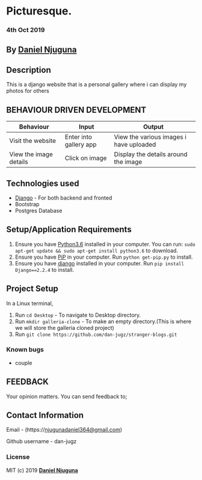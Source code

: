# Picturesque.

### 4th Oct 2019

## By **[Daniel Njuguna](https://github.com/dan-jugz)**

## Description

This is a django website that is a personal gallery where i can display my photos for others

## BEHAVIOUR DRIVEN DEVELOPMENT
Behaviour                       |Input                                     | Output                                     |
--------------------------------|------------------------------------------|--------------------------------------------|
Visit the website|Enter into gallery app|View the various images i have uploaded
View the image details|Click on image|Display the details around the image
 

## Technologies used
* [Django](http://django.pocoo.org/) - For both backend and fronted
* Bootstrap
* Postgres Database

## Setup/Application Requirements
1. Ensure you have [Python3.6](www://https://python.org) installed in your computer. You can run:
`sudo apt-get update && sudo apt-get install python3.6` to download.
2. Ensure you have [PiP](https://pypi.org/) in your computer. Run `python get-pip.py` to install.
3. Ensure you have [django]() installed in your computer. Run `pip install Django==2.2.4` to install.


## Project Setup
In a Linux terminal,
1. Run `cd Desktop` - To navigate to Desktop directory.
2. Run `mkdir galleria-clone` - To make an empty directory.(This is where we will store the galleria cloned project)
3. Run `git clone https://github.com/dan-jugz/stranger-blogs.git`


### Known bugs
* couple


## FEEDBACK
Your opinion matters. 
You can send feedback to;

## Contact Information
Email - (https://njugunadaniel364@gmail.com)

Github username - dan-jugz

### License

MIT (c) 2019 **[Daniel Njuguna](https://github.com/dan-jugz/galleria)**